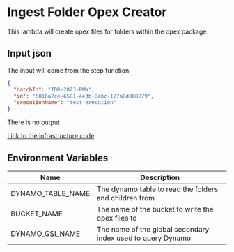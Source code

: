 # Ingest Folder Opex Creator

This lambda will create opex files for folders within the opex package

## Input json
The input will come from the step function. 

```json
{
  "batchId": "TDR-2023-RMW",
  "id": "6016a2ce-6581-4e3b-8abc-177a8d008879",
  "executionName": "test-execution"
}

```

There is no output

[Link to the infrastructure code](https://github.com/nationalarchives/dr2-terraform-environments)

## Environment Variables

| Name              | Description                                                 |
|-------------------|-------------------------------------------------------------|
| DYNAMO_TABLE_NAME | The dynamo table to read the folders and children from      |
| BUCKET_NAME       | The name of the bucket to write the opex files to           |
| DYNAMO_GSI_NAME   | The name of the global secondary index used to query Dynamo |
